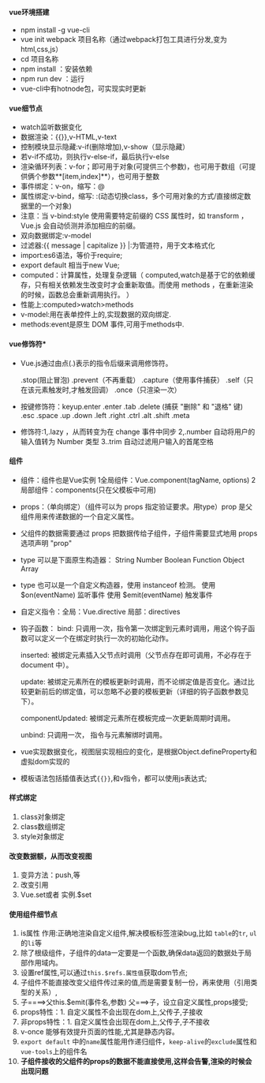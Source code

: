 #### vue环境搭建
* npm install  -g vue-cli
* vue init webpack 项目名称（通过webpack打包工具进行分发,变为html,css,js）
* cd 项目名称
* npm install ：安装依赖
* npm run dev ：运行
* vue-cli中有hotnode包，可实现实时更新

#### vue细节点

* watch监听数据变化
* 数据渲染：{{}},v-HTML,v-text
* 控制模块显示隐藏:v-if(删除增加),v-show（显示隐藏）
* 若v-if不成功，则执行v-else-if，最后执行v-else
* 渲染循环列表：v-for；即可用于对象(可提供三个参数)，也可用于数组（可提供俩个参数**[item,index]**），也可用于整数
* 事件绑定：v-on，缩写：@
* 属性绑定:v-bind，缩写: :(动态切换class，多个可用对象的方式/直接绑定数据里的一个对象)
* 注意：当 v-bind:style 使用需要特定前缀的 CSS 属性时，如 transform ，Vue.js 会自动侦测并添加相应的前缀。
* 双向数据绑定:v-model
* 过滤器:{{ message | capitalize }} |:为管道符，用于文本格式化
* import:es6语法，等价于require;
* export default 相当于new Vue;
* computed：计算属性，处理复杂逻辑（ computed,watch是基于它的依赖缓存，只有相关依赖发生改变时才会重新取值。而使用 methods ，在重新渲染的时候，函数总会重新调用执行。 ）
* 性能上:computed>watch>methods
* v-model:用在表单控件上的,实现数据的双向绑定.
* methods:event是原生 DOM 事件,可用于methods中.

#### vue修饰符*  

* Vue.js通过由点(.)表示的指令后缀来调用修饰符。

    .stop(阻止冒泡)
    .prevent（不再重载）
    .capture（使用事件捕获）
    .self（只在该元素触发时,才触发回调）
    .once（只渲染一次）
* 按键修饰符：keyup.enter
    .enter
    .tab
    .delete (捕获 "删除" 和 "退格" 键)
    .esc
    .space
    .up
    .down
    .left
    .right
    .ctrl
    .alt
    .shift
    .meta
* 修饰符:1,.lazy ，从而转变为在 change 事件中同步
      2,.number 自动将用户的输入值转为 Number 类型
      3..trim 自动过滤用户输入的首尾空格

#### 组件

* 组件：组件也是Vue实例
    1全局组件：Vue.component(tagName, options)
    2局部组件：components(只在父模板中可用)
* props：（单向绑定）（组件可以为 props 指定验证要求。用type）prop 是父组件用来传递数据的一个自定义属性。
* 父组件的数据需要通过 props 把数据传给子组件，子组件需要显式地用 props 选项声明 "prop"
* type 可以是下面原生构造器：
    String
    Number
    Boolean
    Function
    Object
    Array
* type 也可以是一个自定义构造器，使用 instanceof 检测。
    使用 $on(eventName) 监听事件
    使用 $emit(eventName) 触发事件
* 自定义指令：全局：Vue.directive 局部：directives 

* 钩子函数：
    bind: 只调用一次，指令第一次绑定到元素时调用，用这个钩子函数可以定义一个在绑定时执行一次的初始化动作。

    inserted: 被绑定元素插入父节点时调用（父节点存在即可调用，不必存在于 document 中）。

    update: 被绑定元素所在的模板更新时调用，而不论绑定值是否变化。通过比较更新前后的绑定值，可以忽略不必要的模板更新（详细的钩子函数参数见下）。

    componentUpdated: 被绑定元素所在模板完成一次更新周期时调用。

    unbind: 只调用一次， 指令与元素解绑时调用。
* vue实现数据变化，视图层实现相应的变化，是根据Object.defineProperty和虚拟dom实现的
* 模板语法包括插值表达式`{{}}`,和v指令，都可以使用js表达式;
 #### 样式绑定
 1. class对象绑定
 2. class数组绑定
 3. style对象绑定

 #### 改变数据额，从而改变视图
 1. 变异方法：push,等
 2. 改变引用
 3. Vue.set或者 实例.$set

 #### 使用组件细节点
1. is属性 作用:正确地渲染自定义组件,解决模板标签渲染bug,比如 `table`的`tr`, `ul`的`li`等
2. 除了根级组件，子组件的data一定要是一个函数,确保data返回的数据处于局部作用域内。
3. 设置ref属性,可以通过`this.$refs.属性值`获取dom节点;
4. 子组件不能直接改变父组件传过来的值,而是需要复制一份，再来使用（引用类型的关系）,
5. 子====>父this.$emit(事件名,参数) 父===>子，设立自定义属性,props接受;
6. props特性：1. 自定义属性不会出现在dom上,父传子,子接收
7. 非props特性：1. 自定义属性会出现在dom上,父传子,子不接收
8. v-once 能够有效提升页面的性能,尤其是静态内容。
9. `export default` 中的`name`属性能用作递归组件，`keep-alive`的`exclude`属性和`vue-tools`上的组件名
10. **子组件接收的父组件的props的数据不能直接使用,这样会告警,渲染的时候会出现问题**





